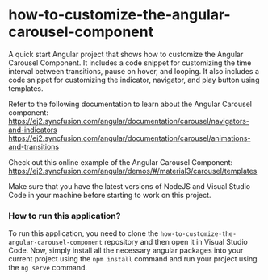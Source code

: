 # how-to-customize-the-angular-carousel-component
A quick start Angular project that shows how to customize the Angular Carousel Component. It includes a code snippet for customizing the time interval between transitions, pause on hover, and looping. It also includes a code snippet for customizing the indicator, navigator, and play button using templates.
 
Refer to the following documentation to learn about the Angular Carousel component: 
https://ej2.syncfusion.com/angular/documentation/carousel/navigators-and-indicators
https://ej2.syncfusion.com/angular/documentation/carousel/animations-and-transitions

Check out this online example of the Angular Carousel Component:
https://ej2.syncfusion.com/angular/demos/#/material3/carousel/templates

Make sure that you have the latest versions of NodeJS and Visual Studio Code in your machine before starting to work on this project.

### How to run this application?
To run this application, you need to clone the `how-to-customize-the-angular-carousel-component` repository and then open it in Visual Studio Code. Now, simply install all the necessary angular packages into your current project using the `npm install` command and run your project using the `ng serve` command.
